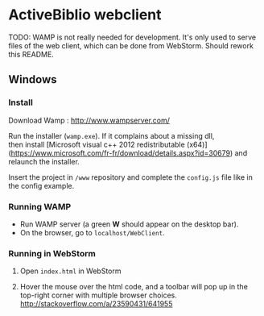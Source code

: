 ActiveBiblio webclient
=====================

TODO: WAMP is not really needed for development.
It's only used to serve files of the web client,
which can be done from WebStorm.
Should rework this README.

Windows
--------

### Install

Download Wamp : http://www.wampserver.com/    

Run the installer (`wamp.exe`). If it complains about a missing dll,    
then install [Microsoft visual c++ 2012 redistributable (x64)]
(https://www.microsoft.com/fr-fr/download/details.aspx?id=30679) and relaunch the installer.    

Insert the project in `/www` repository and complete the `config.js` file like in the config example.     

### Running WAMP

- Run WAMP server (a green **W** should appear on the desktop bar).   
- On the browser, go to `localhost/WebClient`.   

### Running in WebStorm

1. Open `index.html` in WebStorm

2. Hover the mouse over the html code, and a toolbar will pop up
   in the top-right corner with multiple browser choices.
   http://stackoverflow.com/a/23590431/641955